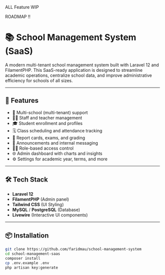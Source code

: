 ALL Feature WIP

ROADMAP !!

# 📚 School Management System (SaaS)

A modern multi-tenant school management system built with Laravel 12 and FilamentPHP. This SaaS-ready application is designed to streamline academic operations, centralize school data, and improve administrative efficiency for schools of all sizes.

---

## 🚀 Features

- 🏫 Multi-school (multi-tenant) support  
- 👨‍🏫 Staff and teacher management  
- 🎓 Student enrollment and profiles  
- 🗓️ Class scheduling and attendance tracking  
- 📄 Report cards, exams, and grading  
- 📢 Announcements and internal messaging  
- 🧑‍💼 Role-based access control  
- 🌐 Admin dashboard with charts and insights  
- ⚙️ Settings for academic year, terms, and more

---

## 🛠 Tech Stack

- **Laravel 12**
- **FilamentPHP** (Admin panel)
- **Tailwind CSS** (UI Styling)
- **MySQL** / **PostgreSQL** (Database)
- **Livewire** (Interactive UI components)

---

## 📦 Installation

```bash
git clone https://github.com/faridmau/school-management-system
cd school-management-saas
composer install
cp .env.example .env
php artisan key:generate
